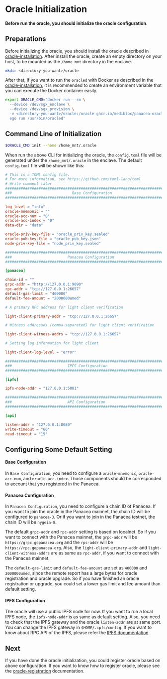# Oracle Initialization

#### Before run the oracle, you should initialize the oracle configuration.

## Preparations

Before initializing the oracle, you should install the oracle described
in [oracle-installation](./1-oracle-installation.md).
After install the oracle, create an empty directory on your host, to be mounted as the `/home_mnt` directory in the
enclave.

```bash
mkdir <directory-you-want>/oracle
```

After that, if you want to run the `oracled` with Docker as described in
the [oracle-installation](./1-oracle-installation.md),
it is recommended to create an environment variable that you can execute the Docker container easily.

```bash
export ORACLE_CMD="docker run --rm \
  --device /dev/sgx_enclave \
  --device /dev/sgx_provision \
  -v <directory-you-want>/oracle:/oracle ghcr.io/medibloc/panacea-oracle:latest \
  ego run /usr/bin/oracled"
```

## Command Line of Initialization

```bash
$ORACLE_CMD init --home /home_mnt/.oracle 
```

When run the above CLI for initializing the oracle, the `config.toml` file will be generated under
the `/home_mnt/.oracle`
in the enclave.
The default `config.toml` file will be shown like this:

```toml
# This is a TOML config file.
# For more information, see https://github.com/toml-lang/toml
# Write comment later
###############################################################################
###                           Base Configuration                            ###
###############################################################################

log-level = "info"
oracle-mnemonic = ""
oracle-acc-num = "0"
oracle-acc-index = "0"
data-dir = "data"

oracle-priv-key-file = "oracle_priv_key.sealed"
oracle-pub-key-file = "oracle_pub_key.json"
node-priv-key-file = "node_priv_key.sealed"

###############################################################################
###                         Panacea Configuration                           ###
###############################################################################

[panacea]

chain-id = ""
grpc-addr = "http://127.0.0.1:9090"
rpc-addr = "tcp://127.0.0.1:26657"
default-gas-limit = "400000"
default-fee-amount = "2000000umed"

# A primary RPC address for light client verification

light-client-primary-addr = "tcp://127.0.0.1:26657"

# Witness addresses (comma-separated) for light client verification

light-client-witness-addrs = "tcp://127.0.0.1:26657"

# Setting log information for light client

light-client-log-level = "error"

###############################################################################
###                         IPFS Configuration                           ###
###############################################################################

[ipfs]

ipfs-node-addr = "127.0.0.1:5001"

###############################################################################
###                         API Configuration                           ###
###############################################################################

[api]

listen-addr = "127.0.0.1:8080"
write-timeout = "60"
read-timeout = "15"
```

## Configuring Some Default Setting

#### Base Configuration

In `Base Configuration`, you need to configure a `oracle-mnemonic`, `oracle-acc-num`, and `oracle-acc-index`. Those
components should be corresponded to account that you registered in the Panacea.

#### Panacea Configuration

In `Panacea Configuration`, you need to configure a chain ID of Panacea. If you want to join the oracle in the Panacea
mainnet, the chain ID will be configured to `panacea-3`. Or if you want to join in the Panacea testnet, the chain ID
will be `hygeia-8`.

The default `grpc-addr` and `rpc-addr` setting is based on localnet. So if you want to connect with the Panacea
mainnet, the `grpc-addr` will be `https://grpc.gopanacea.org` and the `rpc-addr` will be `https://rpc.gopanacea.org`.
Also, the `light-client-primary-addr` and `light-client-witness-addrs` are as same as `rpc-addr`, if you want to
connect with the Panacea mainnet.

The `default-gas-limit` and `default-fee-amount` are set as `400000` and `2000000umed`, since the remote report has a
large bytes for oracle registration and oracle upgrade. So if you have finished an oracle registration or upgrade, you
could set a lower gas limit and fee amount than default setting.

#### IPFS Configuration

The oracle will use a public IPFS node for now. If you want to run a local IPFS node, the `ipfs-node-addr` is as same as
default setting. Also, you need to check that the IPFS gateway and the oracle `listen-addr` are at same port. You can
change the IPFS gateway in `$HOME/.ipfs/config`. If you want to know about RPC API of the IPFS, please refer
the [IPFS documentation](https://docs.ipfs.tech/reference/kubo/rpc/).

## Next

If you have done the oracle initialization, you could register oracle based on above configuration. If you want to know
how to register oracle, please see the [oracle-registration](./4-oracle-registration.md) documentation.

